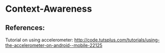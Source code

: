 Context-Awareness
=================


References:
-----------
Tutorial on using accelerometer: http://code.tutsplus.com/tutorials/using-the-accelerometer-on-android--mobile-22125